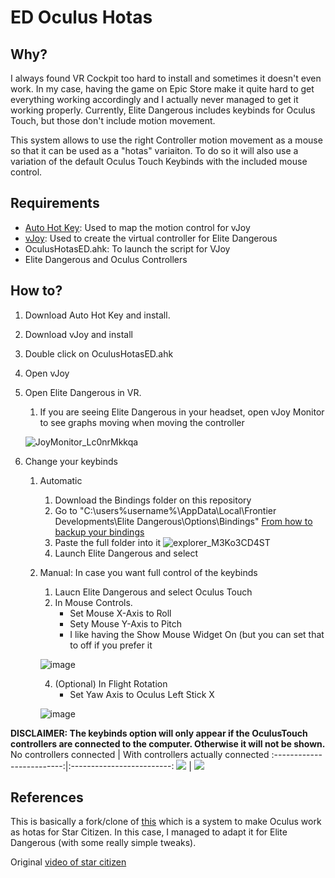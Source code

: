 # ED Oculus Hotas
## Why?
I always found VR Cockpit too hard to install and sometimes it doesn't even work. In my case, having the game on Epic Store make it quite hard to get everything working accordingly and I actually never managed to get it working properly. Currently, Elite Dangerous includes keybinds for Oculus Touch, but those don't include motion movement. 

This system allows to use the right Controller motion movement as a mouse so that it can be used as a "hotas" variaiton. To do so it will also use a variation of the default Oculus Touch Keybinds with the included mouse control.

## Requirements
- [Auto Hot Key](https://www.autohotkey.com/): Used to map the motion control for vJoy
- [vJoy](https://sourceforge.net/projects/vjoystick/): Used to create the virtual controller for Elite Dangerous
- OculusHotasED.ahk: To launch the script for VJoy
- Elite Dangerous and Oculus Controllers

## How to?
1. Download Auto Hot Key and install.
2. Download vJoy and install
3. Double click on OculusHotasED.ahk
4. Open vJoy
5. Open Elite Dangerous in VR.
    1. If you are seeing Elite Dangerous in your headset, open vJoy Monitor to see graphs moving when moving the controller
   
   ![JoyMonitor_Lc0nrMkkqa](https://github.com/user-attachments/assets/25bfa576-cdd1-42a7-afb5-bf9424f3f9f3)
7. Change your keybinds
    1. Automatic
        1. Download the Bindings folder on this repository
        2. Go to "C:\users\%username%\AppData\Local\Frontier Developments\Elite Dangerous\Options\Bindings" [From how to backup your bindings](https://customersupport.frontier.co.uk/hc/en-us/articles/4405955062802-How-to-back-up-your-custom-bindings)
        3. Paste the full folder into it
        ![explorer_M3Ko3CD4ST](https://github.com/user-attachments/assets/252dfcce-f4d6-46c1-abb5-ea7beadf20b5)
        4. Launch Elite Dangerous and select
    2. Manual: In case you want full control of the keybinds
        1. Laucn Elite Dangerous and select Oculus Touch
        2. In Mouse Controls.
            - Set Mouse X-Axis to Roll
            - Sety Mouse Y-Axis to Pitch
            - I like having the Show Mouse Widget On (but you can set that to off if you prefer it
              
       ![image](https://github.com/user-attachments/assets/2db314d8-6da3-4f5d-a2ed-0e63cee5c0e2)
       
        4. (Optional) In Flight Rotation
            - Set Yaw Axis to Oculus Left Stick X
              
        ![image](https://github.com/user-attachments/assets/d1605d54-62e8-4286-8ce3-04d889ddfadd)

**DISCLAIMER: The keybinds option will only appear if the OculusTouch controllers are connected to the computer. Otherwise it will not be shown.**
No controllers connected           |  With controllers actually connected
:-------------------------:|:-------------------------:
![](https://github.com/user-attachments/assets/bb5c5cab-a8e2-454e-95f4-e0c392fff8de)  |  ![](https://github.com/user-attachments/assets/d76ee42e-6c83-41e1-bde1-299b4d448bb7)



## References
This is basically a fork/clone of [this](https://drive.google.com/drive/folders/1FljsTPdzAP9uWNPEF4t96n4PDTlum4Mx) which is a system to make Oculus work as hotas for Star Citizen. In this case, I managed to adapt it for Elite Dangerous (with some really simple tweaks).

Original [video of star citizen](https://www.youtube.com/watch?v=t2Rnoo285qs)
